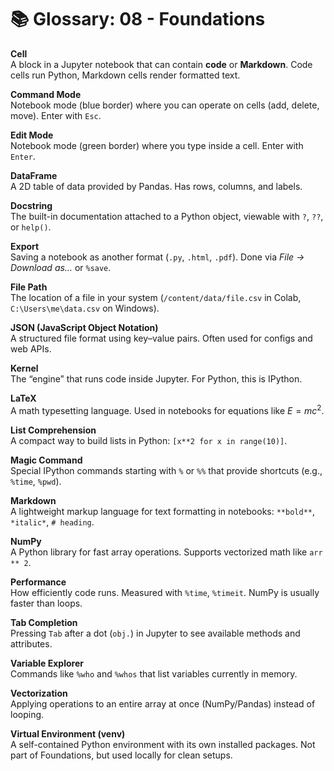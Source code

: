 # 📚 Glossary: 08 - Foundations

**Cell**<br>
A block in a Jupyter notebook that can contain **code** or **Markdown**. Code cells run Python, Markdown cells render formatted text.

**Command Mode**<br>
Notebook mode (blue border) where you can operate on cells (add, delete, move). Enter with `Esc`.

**Edit Mode**<br>
Notebook mode (green border) where you type inside a cell. Enter with `Enter`.

**DataFrame**<br>
A 2D table of data provided by Pandas. Has rows, columns, and labels.

**Docstring**<br>
The built-in documentation attached to a Python object, viewable with `?`, `??`, or `help()`.

**Export**<br>
Saving a notebook as another format (`.py`, `.html`, `.pdf`). Done via _File → Download as…_ or `%save`.

**File Path**<br>
The location of a file in your system (`/content/data/file.csv` in Colab, `C:\Users\me\data.csv` on Windows).

**JSON (JavaScript Object Notation)**<br>
A structured file format using key–value pairs. Often used for configs and web APIs.

**Kernel**<br>
The “engine” that runs code inside Jupyter. For Python, this is IPython.

**LaTeX**<br>
A math typesetting language. Used in notebooks for equations like $E = mc^2$.

**List Comprehension**<br>
A compact way to build lists in Python: `[x**2 for x in range(10)]`.

**Magic Command**<br>
Special IPython commands starting with `%` or `%%` that provide shortcuts (e.g., `%time`, `%pwd`).

**Markdown**<br>
A lightweight markup language for text formatting in notebooks: `**bold**`, `*italic*`, `# heading`.

**NumPy**<br>
A Python library for fast array operations. Supports vectorized math like `arr ** 2`.

**Performance**<br>
How efficiently code runs. Measured with `%time`, `%timeit`. NumPy is usually faster than loops.

**Tab Completion**<br>
Pressing `Tab` after a dot (`obj.`) in Jupyter to see available methods and attributes.

**Variable Explorer**<br>
Commands like `%who` and `%whos` that list variables currently in memory.

**Vectorization**<br>
Applying operations to an entire array at once (NumPy/Pandas) instead of looping.

**Virtual Environment (venv)**<br>
A self-contained Python environment with its own installed packages. Not part of Foundations, but used locally for clean setups.
